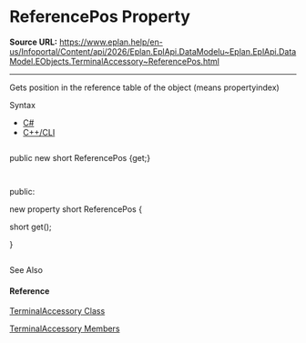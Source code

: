 # ReferencePos Property

**Source URL:** https://www.eplan.help/en-us/Infoportal/Content/api/2026/Eplan.EplApi.DataModelu~Eplan.EplApi.DataModel.EObjects.TerminalAccessory~ReferencePos.html

---

Gets position in the reference table of the object (means propertyindex)

Syntax

- [C#](#i-syntax-CS)
- [C++/CLI](#i-syntax-CPP2005)

```
```
public new short ReferencePos {get;}
```
```

```
```
public:
new property short ReferencePos {
   short get();
}
```
```



See Also

#### Reference

[TerminalAccessory Class](Eplan.EplApi.DataModelu~Eplan.EplApi.DataModel.EObjects.TerminalAccessory.html)
  
[TerminalAccessory Members](Eplan.EplApi.DataModelu~Eplan.EplApi.DataModel.EObjects.TerminalAccessory_members.html)